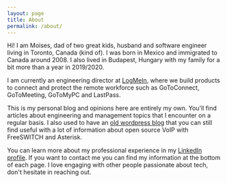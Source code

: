 ```yaml
---
layout: page
title: About
permalink: /about/
---
```


Hi! I am Moises, dad of two great kids, husband and software engineer living in Toronto, Canada (kind of). I was born in Mexico and immigrated to Canada around 2008. I also lived in Budapest, Hungary with my family for a bit more than a year in 2019/2020.

I am currently an engineering director at [LogMeIn](http://logmein.com/), where we build products to connect and protect the remote workforce such as GoToConnect, GoToMeeting, GoToMyPC and LastPass.

This is my personal blog and opinions here are entirely my own. You'll find articles about engineering and management topics that I encounter on a regular basis. I also used to have an [old wordpress blog](https://moythreads.com/wordpress/) that you can still find useful with a lot of information about open source VoIP with FreeSWITCH and Asterisk.  

You can learn more about my professional experience in my [LinkedIn profile](https://www.linkedin.com/in/moisessilva/). If you want to contact me you can find my information at the bottom of each page. I love engaging with other people passionate about tech, don't hesitate in reaching out.
